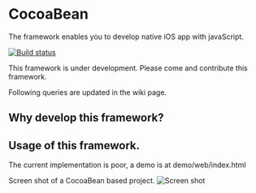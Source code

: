 # CocoaBean
The framework enables you to develop native iOS app with javaScript.

[![Build status](https://travis-ci.org/cheunghy/CocoaBean.svg?branch=master)](https://travis-ci.org/cheunghy/CocoaBean)

This framework is under development.
Please come and contribute this framework.


Following queries are updated in the wiki page.

## Why develop this framework?
## Usage of this framework.

The current implementation is poor, a demo is at demo/web/index.html

Screen shot of a CocoaBean based project.
![Screen shot](https://raw.githubusercontent.com/cheunghy/CocoaBean/master/sshot.png)

